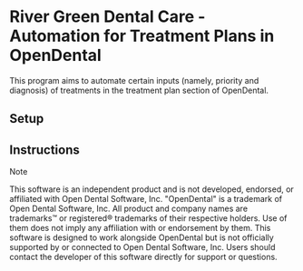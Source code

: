 # River Green Dental Care - Automation for Treatment Plans in OpenDental

This program aims to automate certain inputs (namely, priority and diagnosis) of treatments in the treatment plan section of OpenDental.


## Setup



## Instructions




> [!NOTE]
> This software is an independent product and is not developed, endorsed, or affiliated with Open Dental Software, Inc. "OpenDental" is a trademark of Open Dental Software, Inc. All product and company names are trademarks™ or registered® trademarks of their respective holders. Use of them does not imply any affiliation with or endorsement by them.
> This software is designed to work alongside OpenDental but is not officially supported by or connected to Open Dental Software, Inc. Users should contact the developer of this software directly for support or questions.

